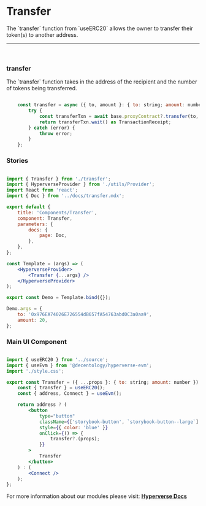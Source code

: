 # Transfer

<p> The `transfer` function from `useERC20` allows the owner to transfer their token(s) to another address. </p>

---

<br>

### transfer

<p> The `transfer` function takes in the address of the recipient and the number of tokens being transferred. </p>

```jsx

	const transfer = async ({ to, amount }: { to: string; amount: number }) => {
		try {
			const transferTxn = await base.proxyContract?.transfer(to, amount);
			return transferTxn.wait() as TransactionReceipt;
		} catch (error) {
			throw error;
		}
	};

```

### Stories

```jsx

import { Transfer } from './transfer';
import { HyperverseProvider } from './utils/Provider';
import React from 'react';
import { Doc } from '../docs/transfer.mdx';

export default {
	title: 'Components/Transfer',
	component: Transfer,
	parameters: {
		docs: {
			page: Doc,
		},
	},
};

const Template = (args) => (
	<HyperverseProvider>
		<Transfer {...args} />
	</HyperverseProvider>
);

export const Demo = Template.bind({});

Demo.args = {
	to: '0x976EA74026E726554dB657fA54763abd0C3a0aa9',
	amount: 20,
};

```

### Main UI Component

```jsx

import { useERC20 } from '../source';
import { useEvm } from '@decentology/hyperverse-evm';
import './style.css';

export const Transfer = ({ ...props }: { to: string; amount: number }) => {
	const { transfer } = useERC20();
	const { address, Connect } = useEvm();

	return address ? (
		<button
			type="button"
			className={['storybook-button', `storybook-button--large`].join(' ')}
			style={{ color: 'blue' }}
			onClick={() => {
				transfer?.(props);
			}}
		>
			Transfer
		</button>
	) : (
		<Connect />
	);
};

```

For more information about our modules please visit: [**Hyperverse Docs**](docs.hyperverse.dev)
